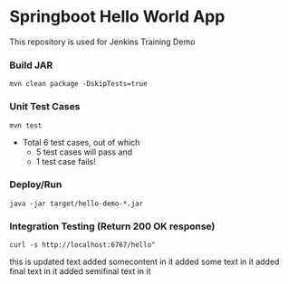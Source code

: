# Springboot Hello World App
This repository is used for Jenkins Training Demo

### Build JAR
```
mvn clean package -DskipTests=true
```

### Unit Test Cases
```
mvn test
```
- Total 6 test cases, out of which
  - 5 test cases will pass and 
  - 1 test case fails!
 
### Deploy/Run
```
java -jar target/hello-demo-*.jar 
```

### Integration Testing (Return 200 OK response)
```
curl -s http://localhost:6767/hello"
```
this is updated text
added somecontent in it
added some text in it
added final text in it
added semifinal text in it
